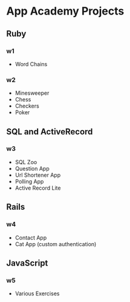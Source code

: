 # App Academy Projects

## Ruby

### w1
 - Word Chains

### w2
 - Minesweeper
 - Chess
 - Checkers
 - Poker

## SQL and ActiveRecord

### w3
 - SQL Zoo
 - Question App
 - Url Shortener App
 - Polling App
 - Active Record Lite

## Rails

### w4
 - Contact App
 - Cat App (custom authentication)

## JavaScript

### w5
 - Various Exercises
